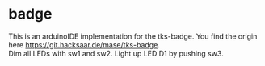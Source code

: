 # badge

This is an arduinoIDE implementation for the tks-badge. You find the origin here https://git.hacksaar.de/mase/tks-badge.  
Dim all LEDs with sw1 and sw2. Light up LED D1 by pushing sw3. 
